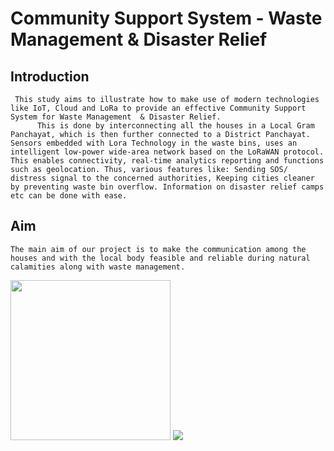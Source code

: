 # Community Support System - Waste Management & Disaster Relief

## Introduction
     This study aims to illustrate how to make use of modern technologies like IoT, Cloud and LoRa to provide an effective Community Support System for Waste Management  & Disaster Relief.
          This is done by interconnecting all the houses in a Local Gram Panchayat, which is then further connected to a District Panchayat. Sensors embedded with Lora Technology in the waste bins, uses an intelligent low-power wide-area network based on the LoRaWAN protocol. This enables connectivity, real-time analytics reporting and functions such as geolocation. Thus, various features like: Sending SOS/ distress signal to the concerned authorities, Keeping cities cleaner by preventing waste bin overflow. Information on disaster relief camps etc can be done with ease.

## Aim 
    The main aim of our project is to make the communication among the houses and with the local body feasible and reliable during natural calamities along with waste management.

<img src="https://github.com/ANASDAVOODTK/college-project/blob/main/Home.png?raw=true" width="256"/>
<img src="[https://github.com/ANASDAVOODTK/college-project/blob/main/Home.png?raw=true](https://github.com/ANASDAVOODTK/college-project/blob/main/l2%20(1)%201.png?raw=true)"/>

